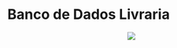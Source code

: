 # Banco de Dados Livraria

<div align="center">
<img src="https://raw.githubusercontent.com/MecStitch/Modelagem-dados/main/Brmodelo/Livraria/Livraria.jpeg">
</div>
